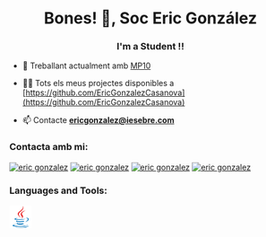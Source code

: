 <h1 align="center">Bones! 👋, Soc Eric González</h1>
<h3 align="center">I'm a Student !!</h3>

- 🔭 Treballant actualment amb [MP10](https://github.com/1ASIX2021-22/MP10)

- 👨‍💻 Tots els meus projectes disponibles a [https://github.com/EricGonzalezCasanova](https://github.com/EricGonzalezCasanova)

- 📫 Contacte **ericgonzalez@iesebre.com**

<h3 align="left">Contacta amb mi:</h3>
<p align="left">
<a href="https://twitter.com/eric gonzalez" target="blank"><img align="center" src="https://raw.githubusercontent.com/rahuldkjain/github-profile-readme-generator/master/src/images/icons/Social/twitter.svg" alt="eric gonzalez" height="30" width="40" /></a>
<a href="https://fb.com/eric gonzalez" target="blank"><img align="center" src="https://raw.githubusercontent.com/rahuldkjain/github-profile-readme-generator/master/src/images/icons/Social/facebook.svg" alt="eric gonzalez" height="30" width="40" /></a>
<a href="https://instagram.com/eric gonzalez" target="blank"><img align="center" src="https://raw.githubusercontent.com/rahuldkjain/github-profile-readme-generator/master/src/images/icons/Social/instagram.svg" alt="eric gonzalez" height="30" width="40" /></a>
<a href="https://www.youtube.com/c/eric gonzalez" target="blank"><img align="center" src="https://raw.githubusercontent.com/rahuldkjain/github-profile-readme-generator/master/src/images/icons/Social/youtube.svg" alt="eric gonzalez" height="30" width="40" /></a>
</p>

<h3 align="left">Languages and Tools:</h3>
<p align="left"> <a href="https://www.java.com" target="_blank" rel="noreferrer"> <img src="https://raw.githubusercontent.com/devicons/devicon/master/icons/java/java-original.svg" alt="java" width="40" height="40"/> </a> </p>
